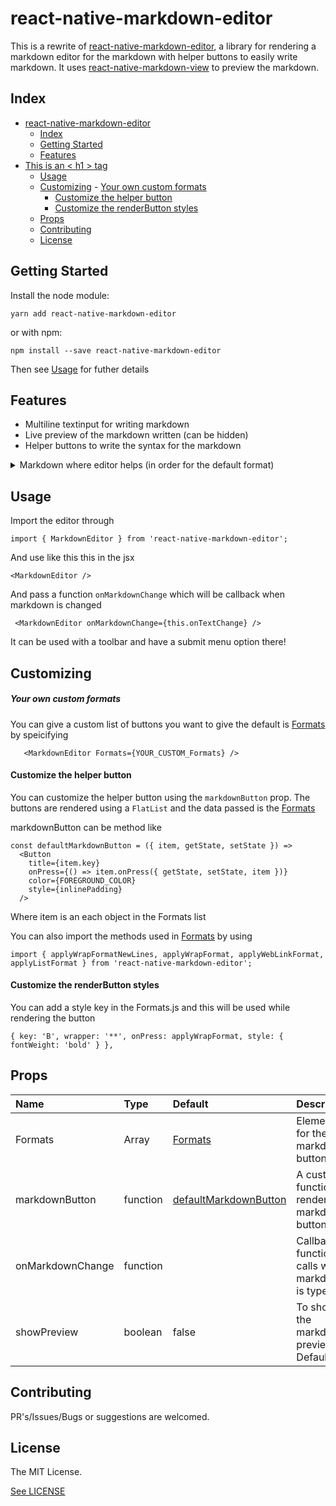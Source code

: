 # react-native-markdown-editor

This is a rewrite of [react-native-markdown-editor](https://www.npmjs.com/package/react-native-markdown-editor), a library for rendering a markdown editor for the markdown with helper buttons to easily write markdown.
It uses [react-native-markdown-view](https://github.com/Benjamin-Dobell/react-native-markdown-view) to preview the markdown.

## Index

- [react-native-markdown-editor](#react-native-markdown-editor)
  - [Index](#index)
  - [Getting Started](#getting-started)
  - [Features](#features)
- [This is an < h1 > tag](#this-is-an--h1--tag)
  - [Usage](#usage)
  - [Customizing](#customizing)
        - [Your own custom formats](#your-own-custom-formats)
      - [Customize the helper button](#customize-the-helper-button)
      - [Customize the renderButton styles](#customize-the-renderbutton-styles)
  - [Props](#props)
  - [Contributing](#contributing)
  - [License](#license)

## Getting Started

Install the node module:

    yarn add react-native-markdown-editor

or with npm:

    npm install --save react-native-markdown-editor

Then see [Usage](#usage) for futher details

## Features

* Multiline textinput for writing markdown
* Live preview of the markdown written (can be hidden)
* Helper buttons to write the syntax for the markdown  


<details>
  <summary>Markdown where editor helps (in order for the default format)</summary>
<p>

**Bold Text**

*Italic Text*

__Underline text__

~~Strikethrough~~

`Inline code`

* Item 1
* Item 2

Url Links:

[GitHub](http://github.com)

```
function codeExample(arg) {
}
```

# This is an < h1 > tag

</p>
</details>

## Usage

Import the editor through

`import { MarkdownEditor } from 'react-native-markdown-editor';`

And use like this this in the jsx

`<MarkdownEditor />`

And pass a function `onMarkdownChange` which will be callback when markdown is changed

```
 <MarkdownEditor onMarkdownChange={this.onTextChange} />
```

It can be used with a toolbar and have a submit menu option there!

## Customizing


##### Your own custom formats
You can give a custom list of buttons you want to give the default is [Formats](src/Formats.js) by speicifying

```
   <MarkdownEditor Formats={YOUR_CUSTOM_Formats} />
```

#### Customize the helper button

You can customize the helper button using the `markdownButton` prop.
The buttons are rendered using a `FlatList` and the data passed is the [Formats](src/Formats.js)

markdownButton can be method like

```
const defaultMarkdownButton = ({ item, getState, setState }) =>
  <Button
    title={item.key}
    onPress={() => item.onPress({ getState, setState, item })}
    color={FOREGROUND_COLOR}
    style={inlinePadding}
  />
```

Where item is an each object in the Formats list

You can also import the methods used in [Formats](src/Formats.js) by using

```
import { applyWrapFormatNewLines, applyWrapFormat, applyWebLinkFormat, applyListFormat } from 'react-native-markdown-editor';
```

#### Customize the renderButton styles

You can add a style key in the Formats.js and this will be used while rendering the button

```  
{ key: 'B', wrapper: '**', onPress: applyWrapFormat, style: { fontWeight: 'bold' } },
```


## Props

|       Name       |   Type   |                                                          Default                                                          |                   Description                    |
|:---------------- |:-------- |:------------------------------------------------------------------------------------------------------------------------- |:------------------------------------------------ |
| Formats          | Array    | [Formats](src/Formats.js)                        | Elements for the markdown buttons                |
| markdownButton   | function | [defaultMarkdownButton](src/renderButtons.js#L9) | A custom function to render the markdown buttons |
| onMarkdownChange | function |                                                                                                                           | Callback function, calls when markdown is typed  |
| showPreview      | boolean  | false                                                                                                                     | To show the markdown preview by Default          |

## Contributing

PR's/Issues/Bugs or suggestions are welcomed.

## License

The MIT License.

[See LICENSE](LICENSE.md)
